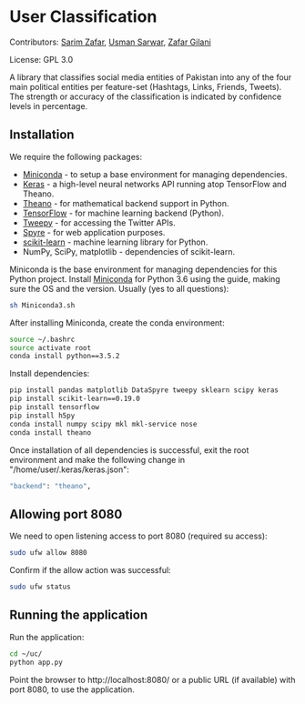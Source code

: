 # User Classification

Contributors: [Sarim Zafar](https://github.com/sarim-zafar/), [Usman Sarwar](mailto:usman.sarwar23@gmail.com), [Zafar Gilani](https://github.com/zafargilani/)

License: GPL 3.0

A library that classifies social media entities of Pakistan into any of the four main political entities per feature-set (Hashtags, Links, Friends, Tweets). The strength or accuracy of the classification is indicated by confidence levels in percentage.

## Installation

We require the following packages:
* [Miniconda](https://conda.io/miniconda.html) - to setup a base environment for managing dependencies.
* [Keras](https://keras.io/) - a high-level neural networks API running atop TensorFlow and Theano.
* [Theano](http://deeplearning.net/software/theano/) - for mathematical backend support in Python.
* [TensorFlow](https://www.tensorflow.org/) - for machine learning backend (Python).
* [Tweepy](http://www.tweepy.org/) - for accessing the Twitter APIs.
* [Spyre](https://github.com/adamhajari/spyre) - for web application purposes.
* [scikit-learn](http://scikit-learn.org/stable/) - machine learning library for Python.
* NumPy, SciPy, matplotlib - dependencies of scikit-learn.
  
Miniconda is the base environment for managing dependencies for this Python project. Install [Miniconda](https://conda.io/miniconda.html) for Python 3.6 using the guide, making sure the OS and the version. Usually (yes to all questions):
``` bash
sh Miniconda3.sh
```

After installing Miniconda, create the conda environment:
``` bash
source ~/.bashrc
source activate root
conda install python==3.5.2
```

Install dependencies:
``` bash
pip install pandas matplotlib DataSpyre tweepy sklearn scipy keras
pip install scikit-learn==0.19.0
pip install tensorflow
pip install h5py
conda install numpy scipy mkl mkl-service nose
conda install theano
```

Once installation of all dependencies is successful, exit the root environment and make the following change in "/home/user/.keras/keras.json":
``` bash
"backend": "theano",
```

## Allowing port 8080

We need to open listening access to port 8080 (required su access):
``` bash
sudo ufw allow 8080
```

Confirm if the allow action was successful:
``` bash
sudo ufw status
```

## Running the application

Run the application:
``` bash
cd ~/uc/
python app.py
```

Point the browser to http://localhost:8080/ or a public URL (if available) with port 8080, to use the application.

